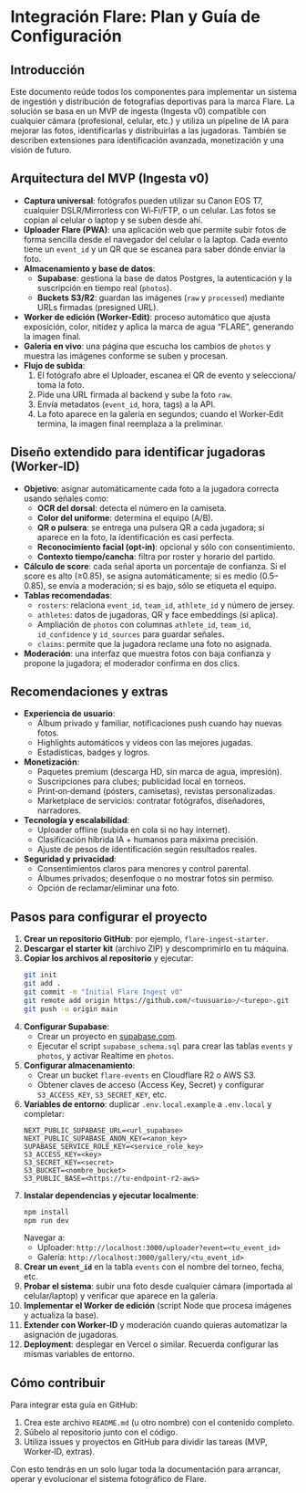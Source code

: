 # Integración Flare: Plan y Guía de Configuración

## Introducción

Este documento reúde todos los componentes para implementar un sistema de ingestión y distribución de fotografías deportivas para la marca Flare. La solución se basa en un MVP de ingesta (Ingesta v0) compatible con cualquier cámara (profesional, celular, etc.) y utiliza un pipeline de IA para mejorar las fotos, identificarlas y distribuirlas a las jugadoras. También se describen extensiones para identificación avanzada, monetización y una visión de futuro.

## Arquitectura del MVP (Ingesta v0)

- **Captura universal**: fotógrafos pueden utilizar su Canon EOS T7, cualquier DSLR/Mirrorless con Wi‑Fi/FTP, o un celular. Las fotos se copian al celular o laptop y se suben desde ahí.
- **Uploader Flare (PWA)**: una aplicación web que permite subir fotos de forma sencilla desde el navegador del celular o la laptop. Cada evento tiene un `event_id` y un QR que se escanea para saber dónde enviar la foto.
- **Almacenamiento y base de datos**:
  - **Supabase**: gestiona la base de datos Postgres, la autenticación y la suscripción en tiempo real (`photos`).
  - **Buckets S3/R2**: guardan las imágenes (`raw` y `processed`) mediante URLs firmadas (presigned URL).
- **Worker de edición (Worker‑Edit)**: proceso automático que ajusta exposición, color, nitidez y aplica la marca de agua “FLARE”, generando la imagen final.
- **Galería en vivo**: una página que escucha los cambios de `photos` y muestra las imágenes conforme se suben y procesan.
- **Flujo de subida**:
  1. El fotógrafo abre el Uploader, escanea el QR de evento y selecciona/ toma la foto.
  2. Pide una URL firmada al backend y sube la foto `raw`.
  3. Envía metadatos (`event_id`, hora, tags) a la API.
  4. La foto aparece en la galería en segundos; cuando el Worker‑Edit termina, la imagen final reemplaza a la preliminar.

## Diseño extendido para identificar jugadoras (Worker‑ID)

- **Objetivo**: asignar automáticamente cada foto a la jugadora correcta usando señales como:
  - **OCR del dorsal**: detecta el número en la camiseta.
  - **Color del uniforme**: determina el equipo (A/B).
  - **QR o pulsera**: se entrega una pulsera QR a cada jugadora; si aparece en la foto, la identificación es casi perfecta.
  - **Reconocimiento facial (opt-in)**: opcional y sólo con consentimiento.
  - **Contexto tiempo/cancha**: filtra por roster y horario del partido.
- **Cálculo de score**: cada señal aporta un porcentaje de confianza. Si el score es alto (≥0.85), se asigna automáticamente; si es medio (0.5–0.85), se envía a moderación; si es bajo, sólo se etiqueta el equipo.
- **Tablas recomendadas**:
  - `rosters`: relaciona `event_id`, `team_id`, `athlete_id` y número de jersey.
  - `athletes`: datos de jugadoras, QR y face embeddings (si aplica).
  - Ampliación de `photos` con columnas `athlete_id`, `team_id`, `id_confidence` y `id_sources` para guardar señales.
  - `claims`: permite que la jugadora reclame una foto no asignada.
- **Moderación**: una interfaz que muestra fotos con baja confianza y propone la jugadora; el moderador confirma en dos clics.

## Recomendaciones y extras

- **Experiencia de usuario**:
  - Álbum privado y familiar, notificaciones push cuando hay nuevas fotos.
  - Highlights automáticos y vídeos con las mejores jugadas.
  - Estadísticas, badges y logros.
- **Monetización**:
  - Paquetes premium (descarga HD, sin marca de agua, impresión).
  - Suscripciones para clubes; publicidad local en torneos.
  - Print‑on‑demand (pósters, camisetas), revistas personalizadas.
  - Marketplace de servicios: contratar fotógrafos, diseñadores, narradores.
- **Tecnología y escalabilidad**:
  - Uploader offline (subida en cola si no hay internet).
  - Clasificación híbrida IA + humanos para máxima precisión.
  - Ajuste de pesos de identificación según resultados reales.
- **Seguridad y privacidad**:
  - Consentimientos claros para menores y control parental.
  - Álbumes privados; desenfoque o no mostrar fotos sin permiso.
  - Opción de reclamar/eliminar una foto.

## Pasos para configurar el proyecto

1. **Crear un repositorio GitHub**: por ejemplo, `flare-ingest-starter`.  
2. **Descargar el starter kit** (archivo ZIP) y descomprimirlo en tu máquina.  
3. **Copiar los archivos al repositorio** y ejecutar:
   ```bash
   git init
   git add .
   git commit -m "Initial Flare Ingest v0"
   git remote add origin https://github.com/<tuusuario>/<turepo>.git
   git push -u origin main
   ```
4. **Configurar Supabase**:
   - Crear un proyecto en [supabase.com](https://supabase.com).
   - Ejecutar el script `supabase_schema.sql` para crear las tablas `events` y `photos`, y activar Realtime en `photos`.
5. **Configurar almacenamiento**:
   - Crear un bucket `flare-events` en Cloudflare R2 o AWS S3.
   - Obtener claves de acceso (Access Key, Secret) y configurar `S3_ACCESS_KEY`, `S3_SECRET_KEY`, etc.
6. **Variables de entorno**: duplicar `.env.local.example` a `.env.local` y completar:
   ```
   NEXT_PUBLIC_SUPABASE_URL=<url_supabase>
   NEXT_PUBLIC_SUPABASE_ANON_KEY=<anon_key>
   SUPABASE_SERVICE_ROLE_KEY=<service_role_key>
   S3_ACCESS_KEY=<key>
   S3_SECRET_KEY=<secret>
   S3_BUCKET=<nombre_bucket>
   S3_PUBLIC_BASE=<https://tu-endpoint-r2-aws>
   ```
7. **Instalar dependencias y ejecutar localmente**:
   ```bash
   npm install
   npm run dev
   ```
   Navegar a:
   - Uploader: `http://localhost:3000/uploader?event=<tu_event_id>`
   - Galería: `http://localhost:3000/gallery/<tu_event_id>`
8. **Crear un `event_id`** en la tabla `events` con el nombre del torneo, fecha, etc.  
9. **Probar el sistema**: subir una foto desde cualquier cámara (importada al celular/laptop) y verificar que aparece en la galería.
10. **Implementar el Worker de edición** (script Node que procesa imágenes y actualiza la base).  
11. **Extender con Worker‑ID** y moderación cuando quieras automatizar la asignación de jugadoras.  
12. **Deployment**: desplegar en Vercel o similar. Recuerda configurar las mismas variables de entorno.

## Cómo contribuir

Para integrar esta guía en GitHub:

1. Crea este archivo `README.md` (u otro nombre) con el contenido completo.  
2. Súbelo al repositorio junto con el código.  
3. Utiliza issues y proyectos en GitHub para dividir las tareas (MVP, Worker‑ID, extras).  

Con esto tendrás en un solo lugar toda la documentación para arrancar, operar y evolucionar el sistema fotográfico de Flare.
  

